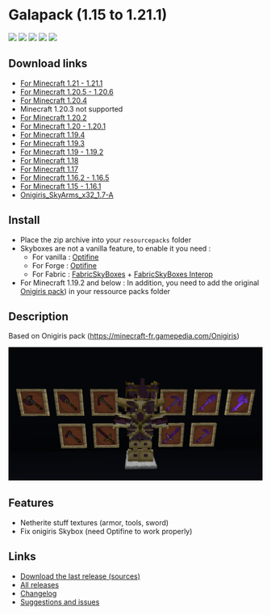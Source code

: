 # Galapack (1.15 to 1.21.1)
![](https://img.shields.io/github/license/galathil/Galapack.svg)  ![](https://img.shields.io/github/release/galathil/Galapack.svg) ![]( https://img.shields.io/github/issues/galathil/Galapack.svg)  ![]( https://img.shields.io/github/stars/galathil/Galapack.svg)  ![]( https://img.shields.io/github/forks/galathil/Galapack.svg)


## Download links
- [For Minecraft 1.21 - 1.21.1](https://github.com/galathil/Galapack/releases/download/1.21.1/Galapack_1.21.1.zip)
- [For Minecraft 1.20.5 - 1.20.6](https://github.com/galathil/Galapack/releases/download/1.20.5/Galapack_1.20.5.zip)
- [For Minecraft 1.20.4](https://github.com/galathil/Galapack/releases/download/200/Galapack_200_1.20.4.zip)
- Minecraft 1.20.3 not supported
- [For Minecraft 1.20.2](https://github.com/galathil/Galapack/releases/download/190/Galapack_190_1.20.2.zip)
- [For Minecraft 1.20 - 1.20.1](https://github.com/galathil/Galapack/releases/download/180/Galapack_180_1.20.zip)
- [For Minecraft 1.19.4](https://github.com/galathil/Galapack/releases/download/170/Galapack_170_1.19.4.zip)
- [For Minecraft 1.19.3](https://github.com/galathil/Galapack/releases/download/1.6.1/Galapack_161_1.19.3.zip)
- [For Minecraft 1.19 - 1.19.2](https://github.com/galathil/Galapack/releases/download/1.5.0/Galapack_1.5.0.zip)
- [For Minecraft 1.18](https://github.com/galathil/Galapack/releases/download/1.4.0/Galapack_1.4.0.zip)
- [For Minecraft 1.17](https://github.com/galathil/Galapack/releases/download/1.3.0/Galapack_1.3.0.zip)
- [For Minecraft 1.16.2 - 1.16.5](https://github.com/galathil/Galapack/releases/download/1.2.0/Galapack_1.2.0.zip)
- [For Minecraft 1.15 - 1.16.1](https://github.com/galathil/Galapack/releases/download/1.1.0/Galapack_1.1.0.zip)
- [Onigiris_SkyArms_x32_1.7-A](https://github.com/galathil/Galapack/releases/download/1.1.0/Onigiris_SkyArms_x32_1.7-A.zip)

## Install
* Place the zip archive into your `resourcepacks` folder
* Skyboxes are not a vanilla feature, to enable it you need :
  * For vanilla : [Optifine](https://optifine.net/)
  * For Forge : [Optifine](https://optifine.net/)
  * For Fabric : [FabricSkyBoxes](https://modrinth.com/mod/fabricskyboxes) + [FabricSkyBoxes Interop](https://modrinth.com/mod/fabricskyboxes-interop)
* For Minecraft 1.19.2 and below : In addition, you need to add the original [Onigiris pack](https://github.com/galathil/Galapack/releases/download/1.1.0/Onigiris_SkyArms_x32_1.7-A.zip)) in your ressource packs folder

## Description
Based on Onigiris pack (https://minecraft-fr.gamepedia.com/Onigiris)

<picture>
  <img alt="Showcase" src="showcase.png">
</picture>

## Features

- Netherite stuff textures (armor, tools, sword)
- Fix onigiris Skybox (need Optifine to work properly)

## Links
- [Download the last release (sources)](https://github.com/galathil/Galapack/archive/refs/heads/master.zip)
- [All releases](https://github.com/galathil/Galapack/releases)
- [Changelog](https://github.com/galathil/Galapack/blob/master/CHANGELOG.md)
- [Suggestions and issues](https://github.com/galathil/Galapack/issues)
